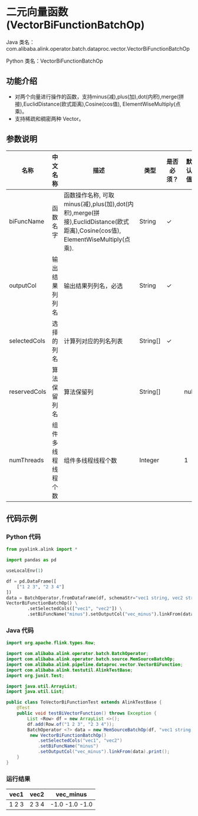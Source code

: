 # 二元向量函数 (VectorBiFunctionBatchOp)
Java 类名：com.alibaba.alink.operator.batch.dataproc.vector.VectorBiFunctionBatchOp

Python 类名：VectorBiFunctionBatchOp


## 功能介绍
* 对两个向量进行操作的函数，支持minus(减),plus(加),dot(内积),merge(拼接),EuclidDistance(欧式距离),Cosine(cos值), ElementWiseMultiply(点乘)。
* 支持稀疏和稠密两种 Vector。

## 参数说明

| 名称 | 中文名称 | 描述 | 类型 | 是否必须？ | 默认值 |
| --- | --- | --- | --- | --- | --- |
| biFuncName | 函数名字 | 函数操作名称, 可取minus(减),plus(加),dot(内积),merge(拼接),EuclidDistance(欧式距离),Cosine(cos值), ElementWiseMultiply(点乘). | String | ✓ |  |
| outputCol | 输出结果列列名 | 输出结果列列名，必选 | String | ✓ |  |
| selectedCols | 选择的列名 | 计算列对应的列名列表 | String[] | ✓ |  |
| reservedCols | 算法保留列名 | 算法保留列 | String[] |  | null |
| numThreads | 组件多线程线程个数 | 组件多线程线程个数 | Integer |  | 1 |

## 代码示例
### Python 代码
```python
from pyalink.alink import *

import pandas as pd

useLocalEnv(1)

df = pd.DataFrame([
    ["1 2 3", "2 3 4"]
])
data = BatchOperator.fromDataframe(df, schemaStr="vec1 string, vec2 string")
VectorBiFunctionBatchOp() \
		.setSelectedCols(["vec1", "vec2"]) \
		.setBiFuncName("minus").setOutputCol("vec_minus").linkFrom(data).print();
```
### Java 代码
```java
import org.apache.flink.types.Row;

import com.alibaba.alink.operator.batch.BatchOperator;
import com.alibaba.alink.operator.batch.source.MemSourceBatchOp;
import com.alibaba.alink.pipeline.dataproc.vector.VectorBiFunction;
import com.alibaba.alink.testutil.AlinkTestBase;
import org.junit.Test;

import java.util.ArrayList;
import java.util.List;

public class ToVectorBiFunctionTest extends AlinkTestBase {
	@Test
	public void testBiVectorFunction() throws Exception {
		List <Row> df = new ArrayList <>();
		df.add(Row.of("1 2 3", "2 3 4"));
		BatchOperator <?> data = new MemSourceBatchOp(df, "vec1 string, vec2 string");
		 new VectorBiFunctionBatchOp()
			.setSelectedCols("vec1", "vec2")
			.setBiFuncName("minus")
			.setOutputCol("vec_minus").linkFrom(data).print();
	}
}
```
### 运行结果
vec1 | vec2 | vec_minus
---|-----|---
1 2 3|2 3 4|-1.0 -1.0 -1.0

